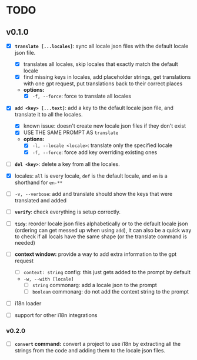 # TODO

## v0.1.0

- [x] **`translate [...locales]`**: sync all locale json files with the default locale json file.
  - [x] translates all locales, skip locales that exactly match the default locale
  - [x] find missing keys in locales, add placeholder strings, get translations with one gpt request, put translations back to their correct places
  - **options:**
    - [x] `-f, --force`: force to translate all locales

- [x] **`add <key> [...text]`**: add a key to the default locale json file, and translate it to all the locales.
  - [x] known issue: doesn't create new locale json files if they don't exist
  - [x] USE THE SAME PROMPT AS `translate`
  - **options:**
    - [x] `-l, --locale <locale>`: translate only the specified locale
    - [x] `-f, --force`: force add key overriding existing ones

- [ ] **`del <key>`**: delete a key from all the locales.

- [x] locales: `all` is every locale, `def` is the default locale, and `en` is a shorthand for `en-**`

- [ ] `-v, --verbose`: add and translate should show the keys that were translated and added

- [ ] **`verify`**: check everything is setup correctly.

- [ ] **`tidy`**: reorder locale json files alphabetically or to the default locale json (ordering can get messed up when using `add`), it can also be a quick way to check if all locals have the same shape (or the translate command is needed)

- [ ] **context window:** provide a way to add extra information to the gpt request
  - [ ] `context: string` config: this just gets added to the prompt by default
  - `-w, --with [locale]`
    - [ ] `string` commonarg: add a locale json to the prompt
    - [ ] `boolean` commonarg: do not add the context string to the prompt

- [ ] i18n loader
- [ ] support for other i18n integrations

### v0.2.0

- [ ] **`convert` command:** convert a project to use i18n by extracting all the strings from the code and adding them to the locale json files.

